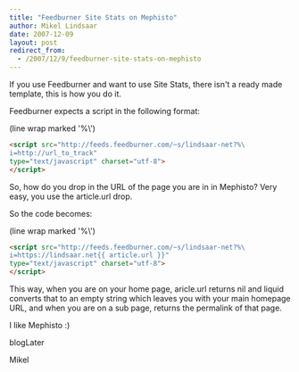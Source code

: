 ```yaml
---
title: "Feedburner Site Stats on Mephisto"
author: Mikel Lindsaar
date: 2007-12-09
layout: post
redirect_from:
  - /2007/12/9/feedburner-site-stats-on-mephisto
---
```

If you use Feedburner and want to use Site Stats, there isn't a ready
made template, this is how you do it.

Feedburner expects a script in the following format:

(line wrap marked '%\\')

``` html
<script src="http://feeds.feedburner.com/~s/lindsaar-net?%\
i=http://url_to_track"
type="text/javascript" charset="utf-8">
</script>
```

So, how do you drop in the URL of the page you are in in Mephisto? Very
easy, you use the article.url drop.

So the code becomes:

(line wrap marked '%\\')

``` html
<script src="http://feeds.feedburner.com/~s/lindsaar-net?%\
i=https://lindsaar.net{{ article.url }}"
type="text/javascript" charset="utf-8">
</script>
```

This way, when you are on your home page, aricle.url returns nil and
liquid converts that to an empty string which leaves you with your main
homepage URL, and when you are on a sub page, returns the permalink of
that page.

I like Mephisto :)

blogLater

Mikel

